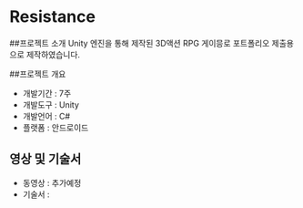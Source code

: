 # Resistance

##프로젝트 소개
Unity 엔진을 통해 제작된 3D액션 RPG 게이믕로 포트폴리오 제출용으로 제작하였습니다.

##프로젝트 개요
- 개발기간 : 7주
- 개발도구 : Unity
- 개발언어 : C#
- 플랫폼 : 안드로이드

## 영상 및 기술서
- 동영상 : 추가예정
- 기술서 : 
